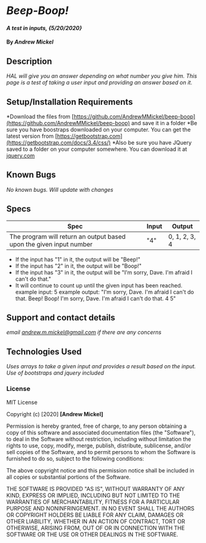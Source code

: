# _Beep-Boop!_

#### _A test in inputs, {5/20/2020}_

#### By _**Andrew Mickel**_

## Description

_HAL will give you an answer depending on what number you give him._
_This page is a test of taking a user input and providing an answer based on it._

## Setup/Installation Requirements

*Download the files from [https://github.com/AndrewMMickel/beep-boop](https://github.com/AndrewMMickel/beep-boop) and save it in a folder
*Be sure you have boostraps downloaded on your computer. You can get the latest version from [https://getbootstrap.com](https://getbootstrap.com/docs/3.4/css/)
*Also be sure you have JQuery saved to a folder on your computer somewhere. You can download it at [jquery.com](jquery.com/download/)

## Known Bugs

_No known bugs. Will update with changes_

## Specs
|Spec|Input|Output|
|----|------|------|
|The program will return an output based upon the given input number|"4"|0, 1, 2, 3, 4|
* If the input has "1" in it, the output will be "Beep!"
* If the input has "2" in it, the output will be "Boop!"
* If the input has "3" in it, the output will be "I'm sorry, Dave. I'm afraid I can't do that."
* It will continue to count up until the given input has been reached.
example input: 5
example output: "I'm sorry, Dave. I'm afraid I can't do that. Beep! Boop! I'm sorry, Dave. I'm afraid I can't do that. 4 5"

## Support and contact details

_email andrew.m.mickel@gmail.com if there are any concerns_

## Technologies Used

_Uses arrays to take a given input and provides a result based on the input. Use of bootstraps and jquery included_

### License

MIT License

Copyright (c) [2020] **[Andrew Mickel]**

Permission is hereby granted, free of charge, to any person obtaining a copy
of this software and associated documentation files (the "Software"), to deal
in the Software without restriction, including without limitation the rights
to use, copy, modify, merge, publish, distribute, sublicense, and/or sell
copies of the Software, and to permit persons to whom the Software is
furnished to do so, subject to the following conditions:

The above copyright notice and this permission notice shall be included in all
copies or substantial portions of the Software.

THE SOFTWARE IS PROVIDED "AS IS", WITHOUT WARRANTY OF ANY KIND, EXPRESS OR
IMPLIED, INCLUDING BUT NOT LIMITED TO THE WARRANTIES OF MERCHANTABILITY,
FITNESS FOR A PARTICULAR PURPOSE AND NONINFRINGEMENT. IN NO EVENT SHALL THE
AUTHORS OR COPYRIGHT HOLDERS BE LIABLE FOR ANY CLAIM, DAMAGES OR OTHER
LIABILITY, WHETHER IN AN ACTION OF CONTRACT, TORT OR OTHERWISE, ARISING FROM,
OUT OF OR IN CONNECTION WITH THE SOFTWARE OR THE USE OR OTHER DEALINGS IN THE
SOFTWARE.